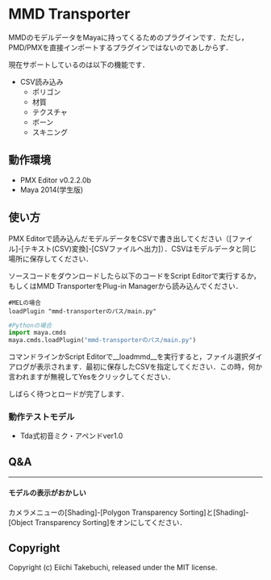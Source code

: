 # MMD Transporter

MMDのモデルデータをMayaに持ってくるためのプラグインです．ただし，PMD/PMXを直接インポートするプラグインではないのであしからず．

現在サポートしているのは以下の機能です．

* CSV読み込み
  * ポリゴン
  * 材質
  * テクスチャ
  * ボーン
  * スキニング

## 動作環境
* PMX Editor v0.2.2.0b
* Maya 2014(学生版)

## 使い方
PMX Editorで読み込んだモデルデータをCSVで書き出してください（[ファイル]-[テキスト(CSV)変換]-[CSVファイルへ出力]）．CSVはモデルデータと同じ場所に保存してください．

ソースコードをダウンロードしたら以下のコードをScript Editorで実行するか，
もしくはMMD TransporterをPlug-in Managerから読み込んでください．

```MEL:script.mel
#MELの場合
loadPlugin "mmd-transporterのパス/main.py"
```

```python:script.py
#Pythonの場合
import maya.cmds
maya.cmds.loadPlugin("mmd-transporterのパス/main.py")
```

コマンドラインかScript Editorで__loadmmd__を実行すると，ファイル選択ダイアログが表示されます．最初に保存したCSVを指定してください．この時，何か言われますが無視してYesをクリックしてください．

しばらく待つとロードが完了します．

### 動作テストモデル
* Tda式初音ミク・アペンドver1.0

## Q&A
---------------------------------
#### モデルの表示がおかしい
カメラメニューの[Shading]-[Polygon Transparency Sorting]と[Shading]-[Object Transparency Sorting]をオンにしてください．

## Copyright
Copyright (c) Eiichi Takebuchi, released under the MIT license.